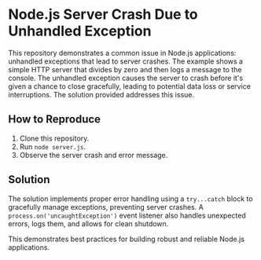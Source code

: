# Node.js Server Crash Due to Unhandled Exception

This repository demonstrates a common issue in Node.js applications: unhandled exceptions that lead to server crashes.  The example shows a simple HTTP server that divides by zero and then logs a message to the console.  The unhandled exception causes the server to crash before it's given a chance to close gracefully, leading to potential data loss or service interruptions. The solution provided addresses this issue.

## How to Reproduce

1. Clone this repository.
2. Run `node server.js`.
3. Observe the server crash and error message.

## Solution

The solution implements proper error handling using a `try...catch` block to gracefully manage exceptions, preventing server crashes. A `process.on('uncaughtException')` event listener also handles unexpected errors, logs them, and allows for clean shutdown.

This demonstrates best practices for building robust and reliable Node.js applications.